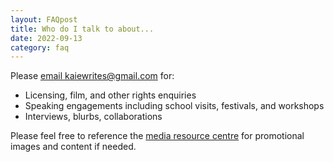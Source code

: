 ```yaml
---
layout: FAQpost
title: Who do I talk to about...
date: 2022-09-13
category: faq
---
```


Please [email kaiewrites@gmail.com](mailto:kaiewrites@gmail.com) for:

- Licensing, film, and other rights enquiries
- Speaking engagements including school visits, festivals, and workshops
- Interviews, blurbs, collaborations

Please feel free to reference the [media resource centre](https://drive.google.com/drive/folders/1x8EKg8U87SF9JMsRjMdbD_P1cpkv7p_T?usp=sharing) for promotional images and content if needed.
